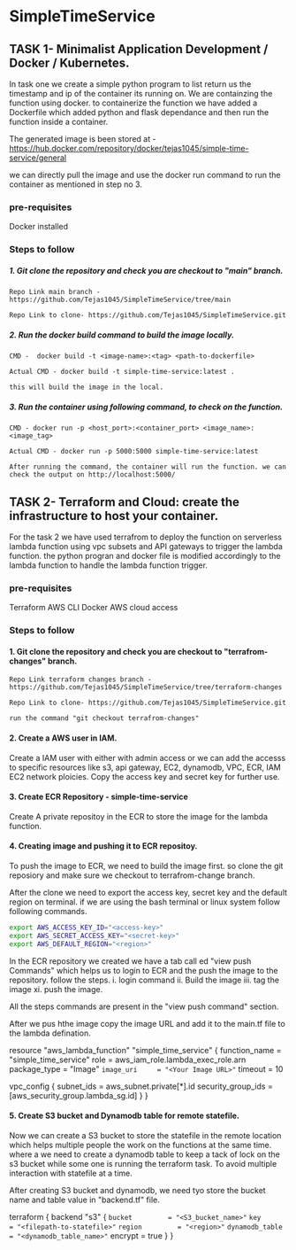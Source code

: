 # SimpleTimeService

## TASK 1- Minimalist Application Development / Docker / Kubernetes. 

In task one we create a simple python program to list return us the timestamp and ip of the container its running on. We are containzing the function using docker. to containerize the function we have added a Dockerfile which added python and flask dependance and then run the function inside a container. 

The generated image is been stored at - https://hub.docker.com/repository/docker/tejas1045/simple-time-service/general

we can directly pull the image and use the docker run command to run the container as mentioned in step no 3.

### pre-requisites
 Docker installed

### Steps to follow

##### 1. Git clone the repository and check you are checkout to "main" branch.

    Repo Link main branch - https://github.com/Tejas1045/SimpleTimeService/tree/main

    Repo Link to clone- https://github.com/Tejas1045/SimpleTimeService.git

##### 2. Run the docker build command to build the image locally.

    CMD -  docker build -t <image-name>:<tag> <path-to-dockerfile>

    Actual CMD - docker build -t simple-time-service:latest .

    this will build the image in the local.

##### 3. Run the container using following command, to check on the function.

    CMD - docker run -p <host_port>:<container_port> <image_name>:<image_tag>

    Actual CMD - docker run -p 5000:5000 simple-time-service:latest

    After running the command, the container will run the function. we can check the output on http://localhost:5000/


## TASK 2- Terraform and Cloud: create the infrastructure to host your container.

For the task 2 we have used terrafrom to deploy the function on serverless lambda function using vpc subsets and API gateways to trigger the lambda function. the python progran and docker file is modified accordingly to the lambda function to handle the lambda function trigger.

### pre-requisites
Terraform
AWS CLI
Docker
AWS cloud access

### Steps to follow

#### 1. Git clone the repository and check you are checkout to "terrafrom-changes" branch.

    Repo Link terraform changes branch - https://github.com/Tejas1045/SimpleTimeService/tree/terraform-changes

    Repo Link to clone- https://github.com/Tejas1045/SimpleTimeService.git

    run the command "git checkout terrafrom-changes"

#### 2. Create a AWS user in IAM.

Create a IAM user with either with admin access or we can add the accesss to specific resources like s3, api gateway, EC2, dynamodb, VPC, ECR, IAM EC2 network ploicies. Copy the access key and secret key for further use.

#### 3. Create ECR Repository - simple-time-service

Create A private repositoy in the ECR to store the image for the lambda function. 

#### 4. Creating image and pushing it to ECR repositoy.

To push the image to ECR, we need to build the image first. so clone the git reposiory and make sure we checkout to terrafrom-change branch.

After the clone we need to export the access key, secret key and the default region on terminal. 
if we are using the bash terminal or linux system follow following commands. 

```bash
export AWS_ACCESS_KEY_ID="<access-key>"
export AWS_SECRET_ACCESS_KEY="<secret-key>"
export AWS_DEFAULT_REGION="<region>"
```

In the ECR repository we created we have a tab call ed "view push Commands" which helps us to login to ECR and the push the image to the repository. follow the steps. 
i. login command 
ii. Build the image
iii. tag the image
xi. push the image.

All the steps commands are present in the "view push command" section.

After we pus hthe image copy the image URL and add it to the main.tf file to the lambda defination.

resource "aws_lambda_function" "simple_time_service" {
  function_name = "simple_time_service"
  role          = aws_iam_role.lambda_exec_role.arn
  package_type  = "Image"
  `image_uri     = "<Your Image URL>"`
  timeout       = 10

  vpc_config {
    subnet_ids         = aws_subnet.private[*].id
    security_group_ids = [aws_security_group.lambda_sg.id]
  }
}

#### 5. Create S3 bucket and Dynamodb table for remote statefile.

Now we can create a S3 bucket  to store the statefile in the remote location which helps multiple people the work on the functions at the same time. where a we need to create a dynamodb table to keep a tack of lock on the s3 bucket while some one is running the terraform task. To avoid multiple interaction with statefile at a time. 

After creating S3 bucket and dynamodb, we need tyo store the bucket name and table value in "backend.tf" file.

terraform {
  backend "s3" {
    `bucket         = "<S3_bucket_name>"`
    `key            = "<filepath-to-statefile>"`
    `region         = "<region>"`
    `dynamodb_table = "<dynamodb_table_name>"`
    encrypt        = true
  }
}





